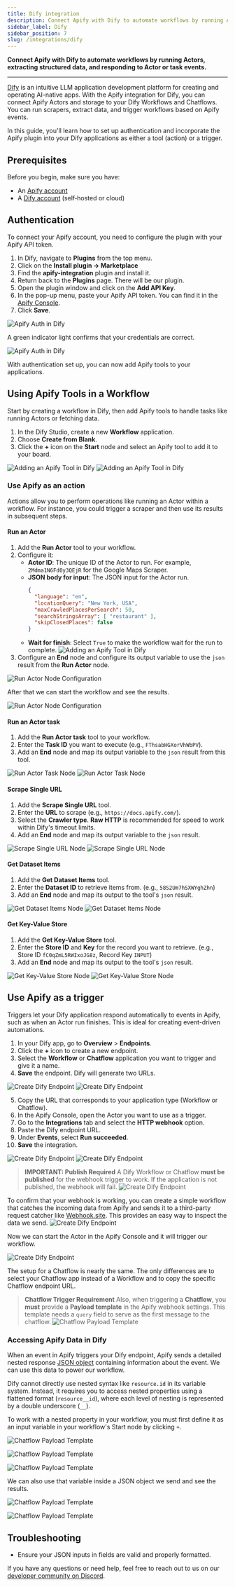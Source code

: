 ```yaml
---
title: Dify integration
description: Connect Apify with Dify to automate workflows by running Actors, extracting data, and responding to Apify events.
sidebar_label: Dify
sidebar_position: 7
slug: /integrations/dify
---
```


**Connect Apify with Dify to automate workflows by running Actors, extracting structured data, and responding to Actor or task events.**

---

[Dify](https://dify.ai/) is an intuitive LLM application development platform for creating and operating AI-native apps. With the Apify integration for Dify, you can connect Apify Actors and storage to your Dify Workflows and Chatflows. You can run scrapers, extract data, and trigger workflows based on Apify events.

In this guide, you'll learn how to set up authentication and incorporate the Apify plugin into your Dify applications as either a tool (action) or a trigger.

## Prerequisites

Before you begin, make sure you have:

- An [Apify account](https://console.apify.com/)
- A [Dify account](https://dify.ai/) (self‑hosted or cloud)

## Authentication

To connect your Apify account, you need to configure the plugin with your Apify API token.

1. In Dify, navigate to **Plugins** from the top menu.
2. Click on the **Install plugin → Marketplace**
3. Find the **apify-integration** plugin and install it.
4. Return back to the **Plugins** page. There will be our plugin. 
6. Open the plugin window and click on the **Add API Key**.
5. In the pop-up menu, paste your Apify API token. You can find it in the [Apify Console](https://console.apify.com/settings/integrations).
4. Click **Save**.

![Apify Auth in Dify](../images/dify-connection-popup.png)

A green indicator light confirms that your credentials are correct.

![Apify Auth in Dify](../images/dify-connection-success.png)

With authentication set up, you can now add Apify tools to your applications.

## Using Apify Tools in a Workflow

Start by creating a workflow in Dify, then add Apify tools to handle tasks like running Actors or fetching data.

1. In the Dify Studio, create a new **Workflow** application.
2. Choose **Create from Blank**.
3. Click the **+** icon on the **Start** node and select an Apify tool to add it to your board.

![Adding an Apify Tool in Dify](../images/dify-workflow-create.png)
![Adding an Apify Tool in Dify](../images/dify-workflow-start.png)

### Use Apify as an action

Actions allow you to perform operations like running an Actor within a workflow. For instance, you could trigger a scraper and then use its results in subsequent steps.

#### Run an Actor

1. Add the **Run Actor** tool to your workflow.
2. Configure it:
    - **Actor ID**: The unique ID of the Actor to run. For example, `2Mdma1N6Fd0y3QEjR` for the Google Maps Scraper.
    - **JSON body for input**: The JSON input for the Actor run.
      ```json
      {
        "language": "en",
        "locationQuery": "New York, USA",
        "maxCrawledPlacesPerSearch": 50,
        "searchStringsArray": [ "restaurant" ],
        "skipClosedPlaces": false
      }
      ```
    - **Wait for finish**: Select `True` to make the workflow wait for the run to complete.
![Adding an Apify Tool in Dify](../images/dify-configure-actor-run.png)
3. Configure an **End** node and configure its output variable to use the `json` result from the **Run Actor** node.

![Run Actor Node Configuration](../images/dify-configure-end-node.png)

After that we can start the workflow and see the results.

![Run Actor Node Configuration](../images/dify-ready-actor-flow.png)

#### Run an Actor task

1. Add the **Run Actor task** tool to your workflow.
2. Enter the **Task ID** you want to execute (e.g., `FThsabHGXorVhWbPV`).
3. Add an **End** node and map its output variable to the `json` result from this tool.

![Run Actor Task Node](../images/dify-task-input.png)
![Run Actor Task Node](../images/dify-task-succeded.png)

#### Scrape Single URL

1. Add the **Scrape Single URL** tool.
2. Enter the **URL** to scrape (e.g., `https://docs.apify.com/`).
3. Select the **Crawler type**. **Raw HTTP** is recommended for speed to work within Dify's timeout limits.
4. Add an **End** node and map its output variable to the `json` result.

![Scrape Single URL Node](../images/dify-scrape-input.png)
![Scrape Single URL Node](../images/dify-scrape-succeded.png)

#### Get Dataset Items

1. Add the **Get Dataset Items** tool.
2. Enter the **Dataset ID** to retrieve items from. (e.g., `58S2Um7hSXWYghZhn`)
3. Add an **End** node and map its output to the tool's `json` result.

![Get Dataset Items Node](../images/dify-dataset-input.png)
![Get Dataset Items Node](../images/dify-dataset-succeded.png)

#### Get Key-Value Store

1. Add the **Get Key-Value Store** tool.
2. Enter the **Store ID** and **Key** for the record you want to retrieve. (e.g., Store ID `fC0qZmL5RWIxoJG8z`, Record Key `INPUT`)
3. Add an **End** node and map its output to the tool's `json` result.

![Get Key-Value Store Node](../images/dify-key-value-input.png)
![Get Key-Value Store Node](../images/dify-key-value-succeded.png)

## Use Apify as a trigger

Triggers let your Dify application respond automatically to events in Apify, such as when an Actor run finishes. This is ideal for creating event-driven automations.

1. In your Dify app, go to **Overview** > **Endpoints**.
2. Click the **+** icon to create a new endpoint.
3. Select the **Workflow** or **Chatflow** application you want to trigger and give it a name.
4. **Save** the endpoint. Dify will generate two URLs.

![Create Dify Endpoint](../images/dify-workflow-input.png)
![Create Dify Endpoint](../images/dify-trigger-url.png)

5. Copy the URL that corresponds to your application type (Workflow or Chatflow).
6. In the Apify Console, open the Actor you want to use as a trigger.
7. Go to the **Integrations** tab and select the **HTTP webhook** option.
8. Paste the Dify endpoint URL.
9. Under **Events**, select **Run succeeded**.
10. **Save** the integration.

![Create Dify Endpoint](../images/dify-trigger-webhook.png)
![Create Dify Endpoint](../images/dify-trigger-apify-console.png)

> **IMPORTANT: Publish Required**
> A Dify Workflow or Chatflow **must be published** for the webhook trigger to work. If the application is not published, the webhook will fail.
> ![Create Dify Endpoint](../images/dify-workflow-publish.png)

To confirm that your webhook is working, you can create a simple workflow that catches the incoming data from Apify and sends it to a third-party request catcher like [Webhook.site](https://webhook.site/). This provides an easy way to inspect the data we send.
![Create Dify Endpoint](../images/dify-trigger-workflow.png)

Now we can start the Actor in the Apify Console and it will trigger our workflow.

![Create Dify Endpoint](../images/dify-trigger-succeded.png)

The setup for a Chatflow is nearly the same. The only differences are to select your Chatflow app instead of a Workflow and to copy the specific Chatflow endpoint URL.

> **Chatflow Trigger Requirement**
> Also, when triggering a **Chatflow**, you **must** provide a **Payload template** in the Apify webhook settings. This template needs a `query` field to serve as the first message to the chatflow.
> ![Chatflow Payload Template](../images/dify-trigger-query.png)

### Accessing Apify Data in Dify
When an event in Apify triggers your Dify endpoint, Apify sends a detailed nested response [JSON object](https://docs.apify.com/api/v2/act-runs-post#responses) containing information about the event. We can use this data to power our workflow.

Dify cannot directly use nested syntax like `resource.id` in its variable system. Instead, it requires you to access nested properties using a flattened format (`resource__id`), where each level of nesting is represented by a double underscore (`__`).

To work with a nested property in your workflow, you must first define it as an input variable in your workflow's Start node by clicking `+`.

![Chatflow Payload Template](../images/dify-workflow-input-variable.png)

![Chatflow Payload Template](../images/dify-define-input-variable.png)

![Chatflow Payload Template](../images/dify-workflow-with-input-variable.png)

We can also use that variable inside a JSON object we send and see the results.

![Chatflow Payload Template](../images/dify-input-variable-webhook.png)

![Chatflow Payload Template](../images/dify-input-variable-webhook-succeded.png)

## Troubleshooting

- Ensure your JSON inputs in fields are valid and properly formatted.

If you have any questions or need help, feel free to reach out to us on our [developer community on Discord](https://discord.com/invite/jyEM2PRvMU).

